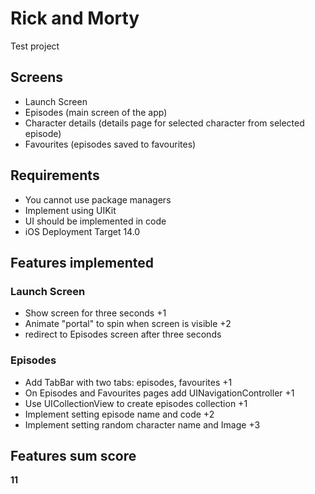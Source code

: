 # Rick and Morty

Test project

## Screens

- Launch Screen
- Episodes (main screen of the app)
- Character details (details page for selected character from selected episode)
- Favourites (episodes saved to favourites)

## Requirements

- You cannot use package managers
- Implement using UIKit
- UI should be implemented in code
- iOS Deployment Target 14.0

## Features implemented
### Launch Screen
- Show screen for three seconds +1
- Animate "portal" to spin when screen is visible +2
- redirect to Episodes screen after three seconds

### Episodes
- Add TabBar with two tabs: episodes, favourites +1
- On Episodes and Favourites pages add UINavigationController +1
- Use UICollectionView to create episodes collection +1
- Implement setting episode name and code +2
- Implement setting random character name and Image +3


## Features sum score
**11**

